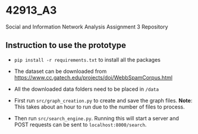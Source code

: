 # 42913_A3
Social and Information Network Analysis Assignment 3 Repository


## Instruction to use the prototype

* `pip install -r requirements.txt` to install all the packages

* The dataset can be downloaded from https://www.cc.gatech.edu/projects/doi/WebbSpamCorpus.html

* All the downloaded data folders need to be placed in `/data`

* First run `src/graph_creation.py` to create and save the graph files.
  **Note**: This takes about an hour to run due to the number of files to process.
  
* Then run `src/search_engine.py`. Running this will start a server 
  and POST requests can be sent to `localhost:8000/search`.
